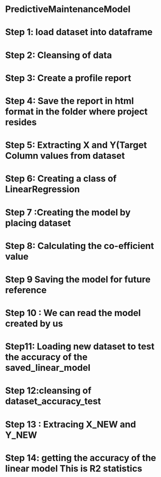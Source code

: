 # PredictiveMaintenanceModel
# Step 1: load dataset into dataframe
# Step 2: Cleansing of data
# Step 3: Create a profile report
# Step 4: Save the report in html format in the folder where project resides
# Step 5: Extracting X and Y(Target Column values from  dataset
# Step 6: Creating a class of LinearRegression
# Step 7 :Creating the model by placing dataset
# Step 8: Calculating the co-efficient value
# Step 9 Saving the model for future reference
# Step 10 : We can read the model created by us
# Step11: Loading new dataset to test the accuracy of the saved_linear_model
# Step 12:cleansing of dataset_accuracy_test
# Step 13 : Extracing X_NEW and Y_NEW
# Step 14: getting the accuracy of the linear model This is R2 statistics
